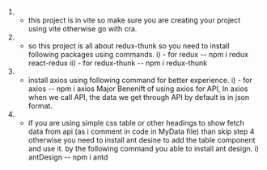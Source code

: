 <!-- NOTE: it's new to start learning redux-thunk -->

<!-- to make run this project to run in your system follow these steps  -->
 1)  - this project is in vite so make sure you are creating your project using vite otherwise go with cra.
 2)  - so this project is all about redux-thunk so you need to install following packages using commands.
     i)  - for redux --      npm i redux react-redux
     ii) - for redux-thunk --   npm i redux-thunk
3) - install axios using following command for better experience.
    i) - for axios -- npm i axios 
    Major Benenift of using axios for API,
     In axios when we call API, the data we get through API by default is in json format.
4) - if you are using simple css table or other headings to show fetch data from api (as i comment in code in MyData file) than skip step 4 otherwise you need to install ant desine to add the table component and use it. by the following command you able to install ant design.
   i) antDesign -- npm i antd